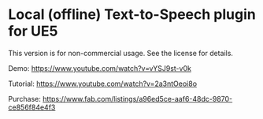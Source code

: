 # Local (offline) Text-to-Speech plugin for UE5

This version is for non-commercial usage. See the license for details.

Demo: https://www.youtube.com/watch?v=vYSJ9st-v0k

Tutorial: https://www.youtube.com/watch?v=2a3ntOeoi8o

Purchase: https://www.fab.com/listings/a96ed5ce-aaf6-48dc-9870-ce856f84e4f3
